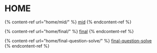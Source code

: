 # HOME

{% content-ref url="home/mid/" %}
[mid](home/mid/)
{% endcontent-ref %}

{% content-ref url="home/final/" %}
[final](home/final/)
{% endcontent-ref %}

{% content-ref url="home/final-question-solve/" %}
[final-question-solve](home/final-question-solve/)
{% endcontent-ref %}

